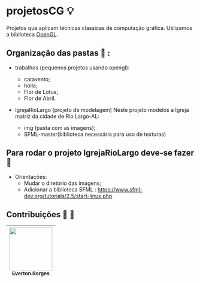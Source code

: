 # projetosCG :bulb:

Projetos que aplicam técnicas classicas de computação gráfica. Utilizamos a biblioteca [OpenGL](https://www.opengl.org/).


## Organização das pastas :file_folder: :
 - trabalhos (pequenos projetos usando opengl):        
    - catavento;    
    - holla;    
    - Flor de Lotus;    
    - Flor de Abril.     
    
 - IgrejaRioLargo (projeto de modelagem) Neste projeto modelos a Igreja matriz da cidade de Rio Largo-AL: 
     - img (pasta com as imagens);
     - SFML-master(biblioteca necessária para uso de texturas)
   
## Para rodar o projeto IgrejaRioLargo deve-se fazer :hammer:

 - Orientações:
    - Mudar o diretorio das imagens;
    - Adicionar a biblioteca SFML : https://www.sfml-dev.org/tutorials/2.5/start-linux.php
   
## Contribuições  :two_men_holding_hands: :two_women_holding_hands:

[<img src="https://avatars0.githubusercontent.com/u/22007545?s=400&v=4" width=115 > <br> <sub> Everton Borges </sub>](hhttps://github.com/everttonbs) |
| :---: |
   
   
